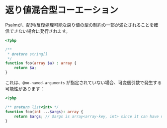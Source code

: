 # 返り値混合型コーエーション

Psalmが、配列/反復処理可能な戻り値の型の制約の一部が満たされることを確信できない場合に発行されます。

```php
<?php

/**
 * @return string[]
 */
function foo(array $a) : array {
    return $a;
}
```

これは、`@no-named-arguments` が指定されていない場合、可変個引数で発生する可能性があります：

```php
<?php

/** @return list<int> */
function foo(int ...$args): array {
    return $args; // $args is array<array-key, int> since it can have named arguments
}
```
